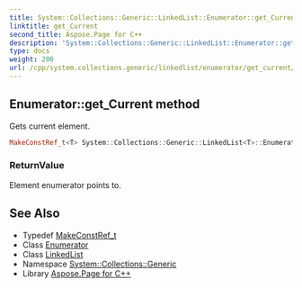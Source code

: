 ```yaml
---
title: System::Collections::Generic::LinkedList::Enumerator::get_Current method
linktitle: get_Current
second_title: Aspose.Page for C++
description: 'System::Collections::Generic::LinkedList::Enumerator::get_Current method. Gets current element in C++.'
type: docs
weight: 200
url: /cpp/system.collections.generic/linkedlist/enumerator/get_current/
---
```

## Enumerator::get_Current method


Gets current element.

```cpp
MakeConstRef_t<T> System::Collections::Generic::LinkedList<T>::Enumerator::get_Current() const override
```


### ReturnValue

Element enumerator points to.

## See Also

* Typedef [MakeConstRef_t](../../../../system/makeconstref_t/)
* Class [Enumerator](../)
* Class [LinkedList](../../)
* Namespace [System::Collections::Generic](../../../)
* Library [Aspose.Page for C++](../../../../)
